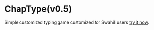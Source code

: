 # ChapType(v0.5)

Simple customized typing game customized for Swahili users [try it now](https://chaptyp.web.app).


